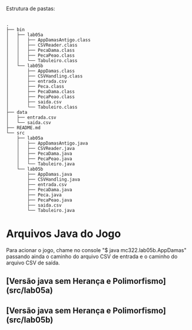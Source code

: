 
Estrutura de pastas: 
~~~

.
├── bin
│   ├── lab05a
│   │   ├── AppDamasAntigo.class
│   │   ├── CSVReader.class
│   │   ├── PecaDama.class
│   │   ├── PecaPeao.class
│   │   └── Tabuleiro.class
│   └── lab05b
│       ├── AppDamas.class
│       ├── CSVHandling.class
│       ├── entrada.csv
│       ├── Peca.class
│       ├── PecaDama.class
│       ├── PecaPeao.class
│       ├── saida.csv
│       └── Tabuleiro.class
├── data
│   ├── entrada.csv
│   └── saida.csv
├── README.md
└── src
    ├── lab05a
    │   ├── AppDamasAntigo.java
    │   ├── CSVReader.java
    │   ├── PecaDama.java
    │   ├── PecaPeao.java
    │   └── Tabuleiro.java
    └── lab05b
        ├── AppDamas.java
        ├── CSVHandling.java
        ├── entrada.csv
        ├── PecaDama.java
        ├── Peca.java
        ├── PecaPeao.java
        ├── saida.csv
        └── Tabuleiro.java

~~~

# Arquivos Java do Jogo

Para acionar o jogo, chame no console "$ java mc322.lab05b.AppDamas" passando ainda o caminho do arquivo CSV de entrada e o caminho do arquivo CSV de saída. 

## [Versão java sem Herança e Polimorfismo] (src/lab05a)
## [Versão java sem Herança e Polimorfismo] (src/lab05b)


